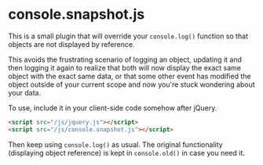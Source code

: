console.snapshot.js
===================

This is a small plugin that will override your `console.log()` function so that
objects are not displayed by reference.

This avoids the frustrating scenario of logging an object, updating it and then
logging it again to realize that both will now display the exact same object
with the exact same data, or that some other event has modified the object
outside of your current scope and now you're stuck wondering about your data.

To use, include it in your client-side code somehow after jQuery.

```HTML
<script src="/js/jquery.js"></script>
<script src="/js/console.snapshot.js"></script>
```

Then keep using `console.log()` as usual. The original functionality
(displaying object reference) is kept in `console.old()` in case you need it.

